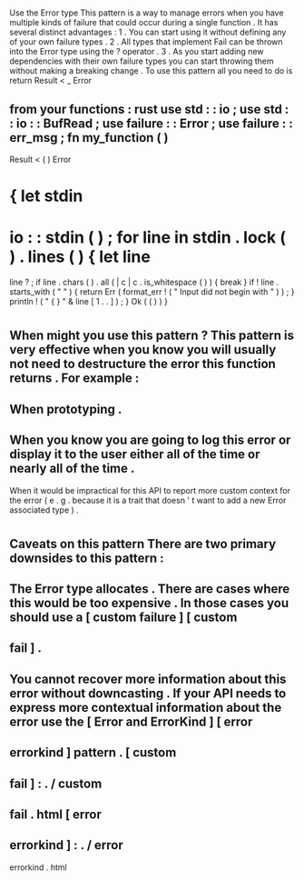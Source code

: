 #
Use
the
Error
type
This
pattern
is
a
way
to
manage
errors
when
you
have
multiple
kinds
of
failure
that
could
occur
during
a
single
function
.
It
has
several
distinct
advantages
:
1
.
You
can
start
using
it
without
defining
any
of
your
own
failure
types
.
2
.
All
types
that
implement
Fail
can
be
thrown
into
the
Error
type
using
the
?
operator
.
3
.
As
you
start
adding
new
dependencies
with
their
own
failure
types
you
can
start
throwing
them
without
making
a
breaking
change
.
To
use
this
pattern
all
you
need
to
do
is
return
Result
<
_
Error
>
from
your
functions
:
rust
use
std
:
:
io
;
use
std
:
:
io
:
:
BufRead
;
use
failure
:
:
Error
;
use
failure
:
:
err_msg
;
fn
my_function
(
)
-
>
Result
<
(
)
Error
>
{
let
stdin
=
io
:
:
stdin
(
)
;
for
line
in
stdin
.
lock
(
)
.
lines
(
)
{
let
line
=
line
?
;
if
line
.
chars
(
)
.
all
(
|
c
|
c
.
is_whitespace
(
)
)
{
break
}
if
!
line
.
starts_with
(
"
"
)
{
return
Err
(
format_err
!
(
"
Input
did
not
begin
with
"
)
)
;
}
println
!
(
"
{
}
"
&
line
[
1
.
.
]
)
;
}
Ok
(
(
)
)
}
#
#
When
might
you
use
this
pattern
?
This
pattern
is
very
effective
when
you
know
you
will
usually
not
need
to
destructure
the
error
this
function
returns
.
For
example
:
-
When
prototyping
.
-
When
you
know
you
are
going
to
log
this
error
or
display
it
to
the
user
either
all
of
the
time
or
nearly
all
of
the
time
.
-
When
it
would
be
impractical
for
this
API
to
report
more
custom
context
for
the
error
(
e
.
g
.
because
it
is
a
trait
that
doesn
'
t
want
to
add
a
new
Error
associated
type
)
.
#
#
Caveats
on
this
pattern
There
are
two
primary
downsides
to
this
pattern
:
-
The
Error
type
allocates
.
There
are
cases
where
this
would
be
too
expensive
.
In
those
cases
you
should
use
a
[
custom
failure
]
[
custom
-
fail
]
.
-
You
cannot
recover
more
information
about
this
error
without
downcasting
.
If
your
API
needs
to
express
more
contextual
information
about
the
error
use
the
[
Error
and
ErrorKind
]
[
error
-
errorkind
]
pattern
.
[
custom
-
fail
]
:
.
/
custom
-
fail
.
html
[
error
-
errorkind
]
:
.
/
error
-
errorkind
.
html
